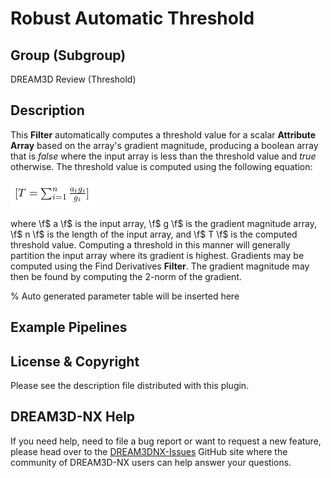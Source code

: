 # Robust Automatic Threshold

## Group (Subgroup)

DREAM3D Review (Threshold)

## Description

This **Filter** automatically computes a threshold value for a scalar **Attribute Array** based on the array's gradient magnitude, producing a boolean array that is *false* where the input array is less than the threshold value and *true* otherwise.  The threshold value is computed using the following equation:

![\f[ T = \sum_{i = 1}^{n} \frac{a_{i} g_{i}}{g_{i}} \f]](Images/latex24.png)

where \f$ a \f$ is the input array, \f$ g \f$ is the gradient magnitude array, \f$ n \f$ is the length of the input array, and \f$ T \f$ is the computed threshold value.  Computing a threshold in this manner will generally partition the input array where its gradient is highest.  Gradients may be computed using the Find Derivatives **Filter**.  The gradient magnitude may then be found by computing the 2-norm of the gradient.

% Auto generated parameter table will be inserted here

## Example Pipelines

## License & Copyright

Please see the description file distributed with this plugin.

## DREAM3D-NX Help

If you need help, need to file a bug report or want to request a new feature, please head over to the [DREAM3DNX-Issues](https://github.com/BlueQuartzSoftware/DREAM3DNX-Issues/discussions) GitHub site where the community of DREAM3D-NX users can help answer your questions.
